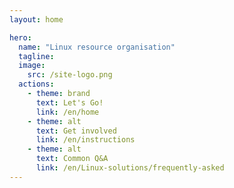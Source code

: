 ```yaml
---
layout: home

hero:
  name: "Linux resource organisation"
  tagline: 
  image: 
    src: /site-logo.png
  actions:
    - theme: brand
      text: Let's Go!
      link: /en/home
    - theme: alt
      text: Get involved
      link: /en/instructions
    - theme: alt
      text: Common Q&A
      link: /en/Linux-solutions/frequently-asked
---
```

